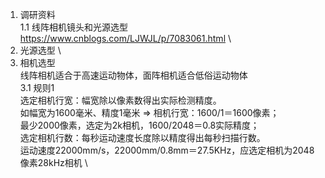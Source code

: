 1. 调研资料 \
1.1 线阵相机镜头和光源选型 https://www.cnblogs.com/LJWJL/p/7083061.html \
2. 光源选型 \
3. 相机选型 \
  线阵相机适合于高速运动物体，面阵相机适合低俗运动物体 \
    3.1 规则1 \
      选定相机行宽：幅宽除以像素数得出实际检测精度。\
        如幅宽为1600毫米、精度1毫米 => 相机行宽：1600/1＝1600像素；\
        最少2000像素，选定为2k相机，1600/2048＝0.8实际精度；\
      选定相机行数：每秒运动速度长度除以精度得出每秒扫描行数。 \
        运动速度22000mm/s，22000mm/0.8mm＝27.5KHz，应选定相机为2048像素28kHz相机 \



